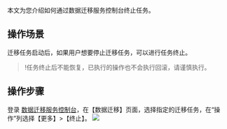 
本文为您介绍如何通过数据迁移服务控制台终止任务。

## 操作场景
迁移任务启动后，如果用户想要停止迁移任务，可以进行任务终止。
>!任务终止后不能恢复，已执行的操作也不会执行回滚，请谨慎执行。

## 操作步骤
登录 [数据迁移服务控制台](https://console.cloud.tencent.com/dts/migration)，在【数据迁移】页面，选择指定的迁移任务，在“操作”列选择【更多】>【终止】。
![](https://main.qcloudimg.com/raw/501525a5dc98fd749c3d7a40db3ed8dc.png)

